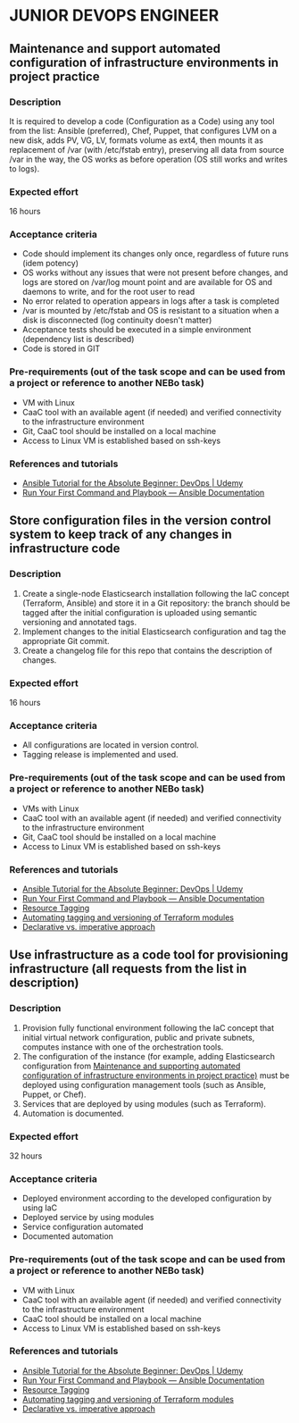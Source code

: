 # JUNIOR DEVOPS ENGINEER

## Maintenance and support automated configuration of infrastructure environments in project practice

### Description 
It is required to develop a code (Configuration as a Code) using any tool from the list: Ansible (preferred), Chef, Puppet, that configures LVM on a new disk, adds PV, VG, LV, formats volume as ext4, then mounts it as replacement of /var (with /etc/fstab entry), preserving all data from source /var in the way, the OS works as before operation (OS still works and writes to logs).
 
### Expected effort 
16 hours 
 
### Acceptance criteria 
* Code should implement its changes only once, regardless of future runs (idem potency)
* OS works without any issues that were not present before changes, and logs are stored on /var/log mount point and are available for OS and daemons to write, and for the root user to read
* No error related to operation appears in logs after a task is completed
* /var is mounted by /etc/fstab and OS is resistant to a situation when a disk is disconnected (log continuity doesn't matter)
* Acceptance tests should be executed in a simple environment (dependency list is described)
* Code is stored in GIT
 
### Pre-requirements (out of the task scope and can be used from a project or reference to another NEBo task)
* VM with Linux
* CaaC tool with an available agent (if needed) and verified connectivity to the infrastructure environment
* Git, CaaC tool should be installed on a local machine 
* Access to Linux VM is established based on ssh-keys
 
### References and tutorials 
* [Ansible Tutorial for the Absolute Beginner: DevOps | Udemy](https://www.udemy.com/course/learn-ansible/)
* [Run Your First Command and Playbook — Ansible Documentation](https://docs.ansible.com/ansible/latest/network/getting_started/first_playbook.html)



## Store configuration files in the version control system to keep track of any changes in infrastructure code

### Description 
1. Create a single-node Elasticsearch installation following the IaC concept (Terraform, Ansible) and store it in a Git repository: the branch should be tagged after the initial configuration is uploaded using semantic versioning and annotated tags.
2. Implement changes to the initial Elasticsearch configuration and tag the appropriate Git commit.
3. Create a changelog file for this repo that contains the description of changes.
 
### Expected effort 
16 hours 
 
### Acceptance criteria 
* All configurations are located in version control. 
* Tagging release is implemented and used.
 
### Pre-requirements (out of the task scope and can be used from a project or reference to another NEBo task)
* VMs with Linux
* CaaC tool with an available agent (if needed) and verified connectivity to the infrastructure environment
* Git, CaaC tool should be installed on a local machine 
* Access to Linux VM is established based on ssh-keys
 
### References and tutorials 
* [Ansible Tutorial for the Absolute Beginner: DevOps | Udemy](https://www.udemy.com/course/learn-ansible/)
* [Run Your First Command and Playbook — Ansible Documentation](https://docs.ansible.com/ansible/latest/network/getting_started/first_playbook.html)
* [Resource Tagging](https://registry.terraform.io/providers/hashicorp/aws/latest/docs/guides/resource-tagging)
* [Automating tagging and versioning of Terraform modules](https://itnext.io/automating-tagging-and-versioning-of-terraform-modules-or-any-language-3a271966c63c)
* [Declarative vs. imperative approach](https://ubuntu.com/blog/declarative-vs-imperative-devops-done-right)


## Use infrastructure as a code tool for provisioning infrastructure (all requests from the list in description)

### Description 
1. Provision fully functional environment following the IaC concept that initial virtual network configuration, public and private subnets, computes instance with one of the orchestration tools.
2. The configuration of the instance (for example, adding Elasticsearch configuration from [Maintenance and supporting automated configuration of infrastructure environments in project practice)](https://confluence.softserveinc.com/display/SDO/Maintenance+and+support+automated+configuration+of+infrastructure+environments+in+project+practice) must be deployed using configuration management tools (such as Ansible, Puppet, or Chef).
3. Services that are deployed by using modules (such as Terraform). 
4. Automation is documented. 

### Expected effort 
32 hours 
 
### Acceptance criteria 
* Deployed environment according to the developed configuration by using IaC
* Deployed service by using modules
* Service configuration automated
* Documented automation
 
### Pre-requirements (out of the task scope and can be used from a project or reference to another NEBo task)
* VM with Linux
* CaaC tool with an available agent (if needed) and verified connectivity to the infrastructure environment
* CaaC tool should be installed on a local machine 
* Access to Linux VM is established based on ssh-keys
 
### References and tutorials 
* [Ansible Tutorial for the Absolute Beginner: DevOps | Udemy](https://www.udemy.com/course/learn-ansible/)
* [Run Your First Command and Playbook — Ansible Documentation](https://docs.ansible.com/ansible/latest/network/getting_started/first_playbook.html)
* [Resource Tagging](https://registry.terraform.io/providers/hashicorp/aws/latest/docs/guides/resource-tagging)
* [Automating tagging and versioning of Terraform modules](https://itnext.io/automating-tagging-and-versioning-of-terraform-modules-or-any-language-3a271966c63c)
* [Declarative vs. imperative approach](https://ubuntu.com/blog/declarative-vs-imperative-devops-done-right)

